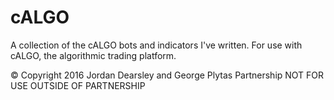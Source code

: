 # cALGO
A collection of the cALGO bots and indicators I've written.
For use with cALGO, the algorithmic trading platform.

© Copyright 2016 Jordan Dearsley and George Plytas Partnership
NOT FOR USE OUTSIDE OF PARTNERSHIP